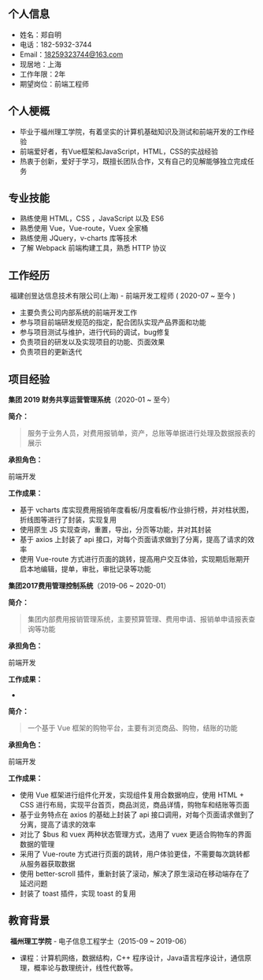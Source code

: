## ­个人信息

- 姓名：郑自明
- 电话：182-5932-3744
- Email：[18259323744@163.com](mailto:18259323744@163.com)  
- 现居地：上海
- 工作年限：2年
- 期望岗位：前端工程师

## 个人梗概

- 毕业于福州理工学院，有着坚实的计算机基础知识及测试和前端开发的工作经验
- 前端爱好者，有Vue框架和JavaScript，HTML，CSS的实战经验
- 热衷于创新，爱好于学习，既擅长团队合作，又有自己的见解能够独立完成任务

## 专业技能

- 熟练使用 HTML，CSS ，JavaScript 以及 ES6
- 熟悉使用 Vue，Vue-route，Vuex 全家桶
- 熟练使用 JQuery，v-charts 库等技术
- 了解 Webpack 前端构建工具，熟悉 HTTP 协议

## 工作经历

​	福建创昱达信息技术有限公司(上海) - 前端开发工程师 ( 2020-07 ~ 至今 ) 

- 主要负责公司内部系统的前端开发工作
- 参与项目前端研发规范的指定，配合团队实现产品界面和功能
- 参与项目测试与维护，进行代码的调试，bug修复
- 负责项目的研发以及实现项目的功能、页面效果
- 负责项目的更新迭代

## 项目经验

**集团 2019 财务共享运营管理系统**（2020-01 ~ 至今）

**简介：**

> 服务于业务人员，对费用报销单，资产，总账等单据进行处理及数据报表的展示

**承担角色：**

前端开发

**工作成果：**

- 基于 vcharts 库实现费用报销年度看板/月度看板/作业排行榜，并对柱状图，折线图等进行了封装，实现复用
- 使用原生 JS 实现查询，重置，导出，分页等功能，并对其封装
- 基于 axios 上封装了 api 接口，对每个页面请求做到了分离，提高了请求的效率
- 使用 Vue-route 方式进行页面的跳转，提高用户交互体验，实现期后账期开启本地编辑，提单，审批，审批记录等功能

**集团2017费用管理控制系统**（2019-06 ~ 2020-01）

**简介：**

> 集团内部费用报销管理系统，主要预算管理、费用申请、报销单申请报表查询等功能

**承担角色：**

前端开发

**工作成果：**

- 

**简介：**

> 一个基于 Vue 框架的购物平台，主要有浏览商品、购物，结账的功能

**承担角色：**

前端开发

**工作成果：**

- 使用 Vue 框架进行组件化开发，实现组件复用合数据响应，使用 HTML + CSS 进行布局，实现平台首页，商品浏览，商品详情，购物车和结账等页面
- 基于业务特点在 axios 的基础上封装了 api 接口调用，对每个页面请求做到了分离，提高了请求的效率
-  对比了 $bus 和 vuex 两种状态管理方式，选用了 vuex 更适合购物车的界面数据的管理
-  采用了 Vue-route 方式进行页面的跳转，用户体验更佳，不需要每次跳转都从服务器获取数据
- 使用 better-scroll 插件，重新封装了滚动，解决了原生滚动在移动端存在了延迟问题
- 封装了 toast 插件，实现 toast 的复用

## 教育背景

​	**福州理工学院** *-* 电子信息工程学士（2015-09 ~ 2019-06）

- 课程：计算机网络，数据结构，C++ 程序设计，Java语言程序设计，通信原理，概率论与数理统计，线性代数等。